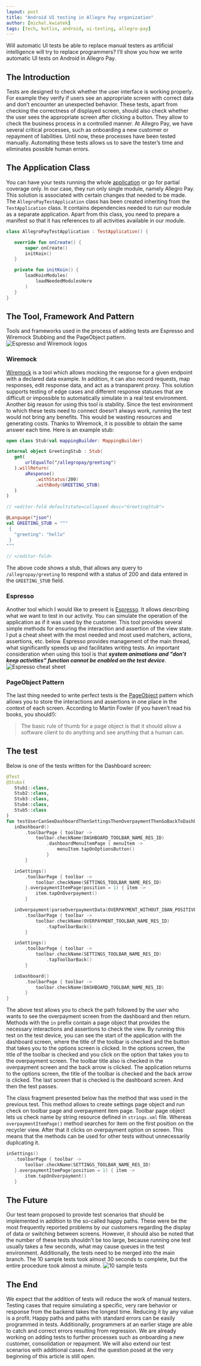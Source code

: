 ```yaml
---
layout: post
title: "Android UI testing in Allegro Pay organization"
author: [michal.kwiatek]
tags: [tech, kotlin, android, ui-testing, allegro-pay]
---
```


Will automatic UI tests be able to replace manual testers as artificial intelligence will try to replace
programmers? I’ll show you how we write automatic UI tests on Android in Allegro Pay.

## The Introduction
Tests are designed to check whether the user interface is working properly. For example they verify
if users see an appropriate screen with correct data and don’t encounter an unexpected behavior.
These tests, apart from checking the correctness of displayed screen, should also check whether the
user sees the appropriate screen after clicking a button. They allow to check the business process
in a controlled manner. At Allegro Pay, we have several critical processes, such as onboarding a new
customer or repayment of liabilities. Until now, these processes have been tested manually. Automating
these tests allows us to save the tester’s time and eliminates possible human errors.

## The Application Class
You can have your tests running the whole [application](https://play.google.com/store/apps/details?id=pl.allegro)
or go for partial coverage only. In our case, they run only single module, namely Allegro Pay. This solution
is associated with certain changes that needed to be made. The `AllegroPayTestApplication` class has been created
inheriting from the `TestApplication` class. It contains dependencies needed to run our module as a separate
application. Apart from this class, you need to prepare a manifest so that it has references to all activities
available in our module.

```kotlin
class AllegroPayTestApplication : TestApplication() {

   override fun onCreate() {
       super.onCreate()
       initKoin()
   }

   private fun initKoin() {
       loadKoinModules(
           loadNeededModulesHere
       )
   }
}
```

## The Tool, Framework And Pattern
Tools and frameworks used in the process of adding tests are Espresso and Wiremock Stubbing
and the PageObject pattern.
![Espresso and Wiremock logos](/img/articles/2022-02-01-android-ui-testing-in-allegro-pay-organization/espresso_and_wiremock.png)

### Wiremock
[Wiremock](https://wiremock.org/) is a tool which allows mocking the response for
a given endpoint with a declared data example. In addition, it can also record requests, map responses, edit
response data, and act as a transparent proxy. This solution supports testing of edge cases and different response
statuses that are difficult or impossible to automatically simulate in a real test environment. Another big
reason for using this tool is stability. Since the test environment to which these tests need to connect doesn’t
always work, running the test would not bring any benefits. This would be wasting resources and generating costs.
Thanks to Wiremock, it is possible to obtain the same answer each time. Here is an example stub:

```kotlin
open class Stub(val mappingBuilder: MappingBuilder)

internal object GreetingStub : Stub(
   get(
       urlEqualTo("/allegropay/greeting")
   ).willReturn(
       aResponse()
           .withStatus(200)
           .withBody(GREETING_STUB)
   )
)

// <editor-fold defaultstate=collapsed desc="GreetingStub">

@Language("json")
val GREETING_STUB = """
 {
   "greeting": "hello"
 }
"""

// </editor-fold>
```

The above code shows a stub, that allows any query to `/allegropay/greeting` to respond with a status
of 200 and data entered in the `GREETING_STUB` field.

### Espresso
Another tool which I would like to present is [Espresso](https://developer.android.com/training/testing/espresso).
It allows describing what we want to test in our activity. You can simulate the operation of the application as
if it was used by the customer. This tool provides several simple methods for ensuring the interaction and
assertion of the view state. I put a cheat sheet with the most needed and most used matchers, actions,
assertions, etc. below. Espresso provides management of the main thread, what significantly speeds up and
facilitates writing tests. An important consideration when using this tool is that **_system animations and
"don’t keep activities" function cannot be enabled on the test device_**.
![Espresso cheat sheet](/img/articles/2022-02-01-android-ui-testing-in-allegro-pay-organization/espresso_cheatsheet.png)

### PageObject Pattern
The last thing needed to write perfect tests is the [PageObject](https://martinfowler.com/bliki/PageObject.html) pattern
which allows you to store the interactions and assertions in one place in the context of each screen. According to
Martin Fowler (if you haven’t read his books, you should!):
>The basic rule of thumb for a page object is that it should allow a software client to do anything and
see anything that a human can.

## The test
Below is one of the tests written for the Dashboard screen:

```kotlin
@Test
@Stubs(
   Stub1::class,
   Stub2::class,
   Stub3::class,
   Stub4::class,
   Stub5::class
)
fun testUserCanSeeDashboardThenSettingsThenOverpaymentThenGoBackToDashboard() = launchDashboardActivity {
   inDashboard()
       .toolbarPage { toolbar ->
           toolbar.checkName(DASHBOARD_TOOLBAR_NAME_RES_ID)
               .dashboardMenuItemPage { menuItem ->
                   menuItem.tapOnOptionsButton()
               }
       }

   inSettings()
       .toolbarPage { toolbar ->
           toolbar.checkName(SETTINGS_TOOLBAR_NAME_RES_ID)
       }.overpaymentItemPage(position = 1) { item ->
           item.tapOnOverpayment()
       }

   inOverpayment(parseOverpaymentData(OVERPAYMENT_WITHOUT_IBAN_POSITIVE))
       .toolbarPage { toolbar ->
           toolbar.checkName(OVERPAYMENT_TOOLBAR_NAME_RES_ID)
               .tapToolbarBack()
       }

   inSettings()
       .toolbarPage { toolbar ->
           toolbar.checkName(SETTINGS_TOOLBAR_NAME_RES_ID)
               .tapToolbarBack()
       }

   inDashboard()
       .toolbarPage { toolbar ->
           toolbar.checkName(DASHBOARD_TOOLBAR_NAME_RES_ID)
       }
}
```

The above test allows you to check the path followed by the user who wants to see the overpayment screen
from the dashboard and then return. Methods with the `in` prefix contain a page object that provides the
necessary interactions and assertions to check the view. By running this test on the test device, you can
see the start of the application with the dashboard screen, where the title of the toolbar is checked
and the button that takes you to the options screen is clicked. In the options screen, the title of
the toolbar is checked and you click on the option that takes you to the overpayment screen.
The toolbar title also is checked in the overpayment screen and the back arrow is clicked. The
application returns to the options screen, the title of the toolbar is checked and the back arrow
is clicked. The last screen that is checked is the dashboard screen. And then the test
passes.

The class fragment presented below has the method that was used in the previous test. This method allows
to create settings page object and run check on toolbar page and overpayment item page. Toolbar page object
lets us check name by string resource defined in `strings.xml` file. Whereas `overpaymentItemPage()` method
searches for item on the first position on the recycler view. After that it clicks on overpayment option on screen.
This means that the methods can be used for other tests without unnecessarily duplicating it.

```kotlin
inSettings()
   .toolbarPage { toolbar ->
       toolbar.checkName(SETTINGS_TOOLBAR_NAME_RES_ID)
   }.overpaymentItemPage(position = 1) { item ->
       item.tapOnOverpayment()
   }
```
## The Future
Our test team proposed to provide test scenarios that should be implemented in addition to the so-called
happy paths. These were be the most frequently reported problems by our customers regarding the display
of data or switching between screens. However, it should also be noted that the number of these tests
shouldn’t be too large, because running one test usually takes a few seconds, what may cause queues in the
test environment. Additionally, the tests need to be merged into the main branch. The 10 sample tests took
almost 30 seconds to complete, but the entire procedure took almost a minute.
![10 sample tests](/img/articles/2022-02-01-android-ui-testing-in-allegro-pay-organization/10_tests.png)

## The End
We expect that the addition of tests will reduce the work of manual testers. Testing cases that require simulating
a specific, very rare behavior or response from the backend takes the longest time. Reducing it by any value is
a profit. Happy paths and paths with standard errors can be easily programmed in tests. Additionally, programmers
at an earlier stage are able to catch and correct errors resulting from regression. We are already working on
adding tests to further processes such as onboarding a new customer, consolidation or repayment. We will also
extend our test scenarios with additional cases. And the question posed at the very beginning of this article
is still open.
